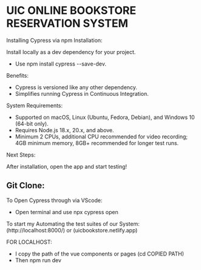# UIC ONLINE BOOKSTORE RESERVATION SYSTEM
Installing Cypress via npm
Installation:

Install locally as a dev dependency for your project.
- Use npm install cypress --save-dev.

Benefits:

- Cypress is versioned like any other dependency.
- Simplifies running Cypress in Continuous Integration.

System Requirements:

- Supported on macOS, Linux (Ubuntu, Fedora, Debian), and Windows 10 (64-bit only).
- Requires Node.js 18.x, 20.x, and above.
- Minimum 2 CPUs, additional CPU recommended for video recording; 4GB minimum memory, 8GB+ recommended for longer test runs.

Next Steps:

After installation, open the app and start testing!

Git Clone:
- 

To Open Cypress through via VScode: 

- Open terminal and use npx cypress open

To start my Automating the test suites of our System: 
(http://localhost:8000/) or (uicbookstore.netlify.app) 

FOR LOCALHOST: 
- I copy the path of the vue components or pages (cd COPIED PATH)
- Then npm run dev
  


